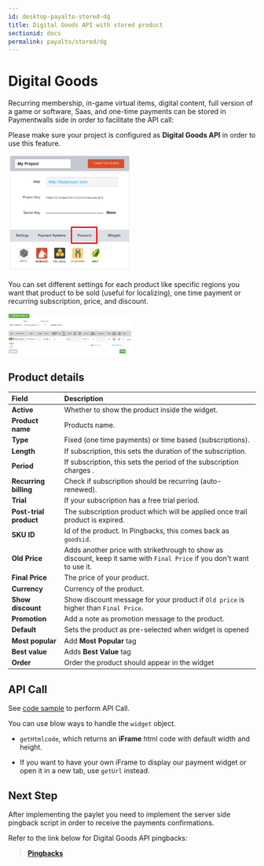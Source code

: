 ```yaml
---
id: desktop-payalto-stored-dg
title: Digital Goods API with stored product
sectionid: docs
permalink: payalto/stored/dg
---
```


# Digital Goods 

Recurring membership, in-game virtual items, digital content, full version of a game or software, Saas, and one-time payments can be stored in Paymentwalls side in order to facilitate the API call: 

Please make sure your project is configured as **Digital Goods API** in order to use this feature.

<div class="docs-img">
    <img src="/textures/pic/payalto/pw_project_products.png" style="width: 50%"> 
</div>

You can set different settings for each product like specific regions you want that product to be sold (useful for localizing), one time payment or recurring subscription, price, and discount.

<div class="docs-img">
    <img src="/textures/pic/payalto/pw_project_product_screen.png" style="width: 50%">
</div>

## Product details

| Field | Description |
|:---|:---|
|**Active**| Whether to show the product inside the widget. |
|**Product name**| Products name. |
|**Type**| Fixed (one time payments) or time based (subscriptions). |
|**Length**| If subscription, this sets the duration of the subscription. |
|**Period**| If subscription, this sets the period of the subscription charges . |
|**Recurring billing**| Check if subscription should be recurring (auto-renewed). |
|**Trial**| If your subscription has a free trial period. |
|**Post-trial product**| The subscription product which will be applied once trail product is expired. |
|**SKU ID**| Id of the product. In Pingbacks, this comes back as ```goodsid```. |
|**Old Price**| Adds another price with strikethrough to show as discount, keep it same with ```Final Price``` if you don't want to use it. |
|**Final Price**| The price of your product. |
|**Currency**| Currency of the product. |
|**Show discount**| Show discount message for your product if ```Old price``` is higher than ```Final Price```. |
|**Promotion**| Add a note as promotion message to the product. |
|**Default**| Sets the product as pre-selected when widget is opened |
|**Most popular**| Add **Most Popular** tag |
|**Best value**| Adds **Best Value** tag |
|**Order**| Order the product should appear in the widget |
 
## API Call

See [code sample](/API-Reference#section-payalto-stored-dg) to perform API Call.

You can use blow ways to handle the ```widget``` object.

* ```getHtmlcode```, which returns an **iFrame** html code with default width and height. 

* If you want to have your own iFrame to display our payment widget or open it in a new tab, use ```getUrl``` instead.

## Next Step

After implementing the paylet you need to implement the server side pingback script in order to receive the payments confirmations.

Refer to the link below for Digital Goods API pingbacks:

> **[Pingbacks](/default-pingback-dg)**